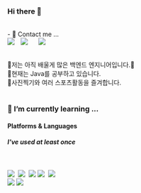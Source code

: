 ### Hi there 👋
<br>
- 💬 Contact me ...<br>
<a href="mailto:fogjs8424@gmail.com" target="_blank"><img src="https://img.shields.io/badge/fogjs8424@gmail.com-EA4335?style=flat-square&logo=Gmail&logoColor=white"/></a>
<a href="https://mail.naver.com/"><img src="https://img.shields.io/badge/%F0%9F%93%A7-duafogjs%40naver.com-yellowgreen" style="height : auto; margin-left : 10px; margin-right : 10px;"/></a>
<a href="https://www.instagram.com/rh_plus_sc/"><img src="http://img.shields.io/badge/-Instagram-black?style=flat&logo=Instagram&link=https://www.instagram.com/rh_plus_sc/" style="height : auto; margin-left : 10px; margin-right : 10px;"/></a><br><br>
        
        
🛴저는 아직 배울게 많은 백엔드 엔지니어입니다.🏁<br>
🔎현재는 Java를 공부하고 있습니다.<br>
📸사진찍기와 여러 스포츠활동을 즐겨합니다.<br><br>



### 🌱 I’m currently learning ...
#### Platforms & Languages
##### I've used at least once

<br>
<p>
    <img src="https://img.shields.io/badge/Java-007396?style=flat-square&logo=Java&logoColor=white"/></a>&nbsp 
    <img src="https://img.shields.io/badge/Python-3766AB?style=flat-square&logo=Python&logoColor=white"/></a>&nbsp 
    <img src="https://img.shields.io/badge/Mysql-E6B91E?style=flat-square&logo=MySql&logoColor=white"/></a>
    <img src="https://img.shields.io/badge/Javascript-ffb13b?style=flat-square&logo=javascript&logoColor=white"/></a>&nbsp
    <img src="https://img.shields.io/badge/css-1572B6?style=flat-square&logo=css3&logoColor=white"/></a>&nbsp <br>
    <img src="https://img.shields.io/badge/Eclipse%20IDE-2C2255.svg?&style=for-the-badge&logo=Eclipse%20IDE&logoColor=white"/>
    <img src="https://img.shields.io/badge/Visual%20Studio%20Code-007ACC.svg?&style=for-the-badge&logo=Visual%20Studio%20Code&logoColor=white"/>
</p>


